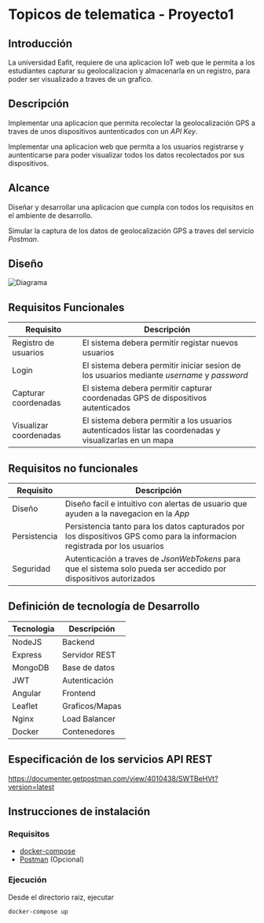 # Topicos de telematica - Proyecto1

## Introducción

La  universidad Eafit,  requiere  de  una aplicacion IoT web que  le  permita a los estudiantes capturar su geolocalizacion y almacenarla en un registro, para poder ser visualizado a traves de un grafico.

## Descripción

Implementar una aplicacion que permita recolectar la geolocalización GPS a traves de unos dispositivos auntenticados con un *API Key*. 

Implementar una aplicacion web que permita a los usuarios registrarse y auntenticarse para poder visualizar todos los datos recolectados por sus dispositivos.

## Alcance

Diseñar y desarrollar una aplicacion que cumpla con todos los requisitos en el ambiente de desarrollo. 

Simular la captura de los datos de geolocalización GPS a traves del servicio *Postman*.

## Diseño
![Diagrama](/imagenes/DiseñoSistemaDocker.jpg)

## Requisitos Funcionales

| Requisito | Descripción |
| --- | --- |
| Registro de usuarios | El sistema debera permitir registar nuevos usuarios |
| Login| El sistema debera permitir iniciar sesion de los usuarios mediante *username* y *password* |
| Capturar coordenadas| El sistema debera permitir capturar coordenadas GPS de dispositivos autenticados |
| Visualizar coordenadas| El sistema debera permitir a los usuarios autenticados listar las coordenadas y visualizarlas en un mapa |


## Requisitos no funcionales

| Requisito | Descripción |
| --- | --- |
| Diseño | Diseño facil e intuitivo con alertas de usuario que ayuden a la navegacion en la *App* |
| Persistencia | Persistencia tanto para los datos capturados por los dispositivos GPS como para la informacion registrada por los usuarios |
| Seguridad | Autenticación a traves de *JsonWebTokens* para que el sistema solo pueda ser accedido por dispositivos autorizados |

## Definición de tecnología de Desarrollo

| Tecnologia | Descripción |
| --- | --- |
| NodeJS | Backend |
| Express | Servidor REST |
| MongoDB | Base de datos |
| JWT | Autenticación |
| Angular | Frontend |
| Leaflet | Graficos/Mapas |
| Nginx | Load Balancer |
| Docker| Contenedores |

## Especificación de los servicios API REST

https://documenter.getpostman.com/view/4010438/SWTBeHVt?version=latest

## Instrucciones de instalación

### Requisitos
* [docker-compose](https://docs.docker.com/compose/install/)
* [Postman](https://www.getpostman.com/) (Opcional)

### Ejecución

Desde el directorio raiz, ejecutar

```
docker-compose up
```



